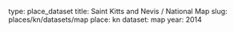 type: place_dataset
title: Saint Kitts and Nevis / National Map
slug: places/kn/datasets/map
place: kn
dataset: map
year: 2014
